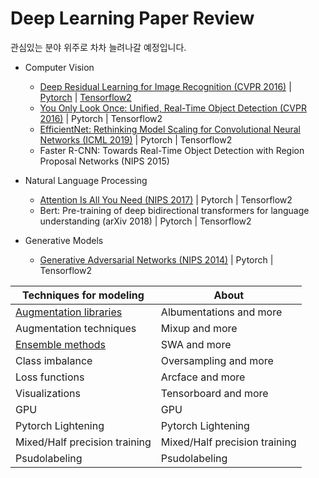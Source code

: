 # Deep Learning Paper Review

관심있는 분야 위주로 차차 늘려나갈 예정입니다.



* Computer Vision

  * [Deep Residual Learning for Image Recognition (CVPR 2016)](https://www.notion.so/smkim7/Deep-Residual-Learning-for-Image-Recognition-89068d27c1e746bebe80d247b5fde666) | [Pytorch](https://colab.research.google.com/drive/1qfd4kSwNU6KH9WmTgdaG2O3knxU44I8Q?authuser=1) | [Tensorflow2](https://colab.research.google.com/drive/1qX5PVhvnVJ_pe0s-rgRksd6-RYXlo92P?authuser=1)
  * [You Only Look Once: Unified, Real-Time Object Detection (CVPR 2016)](https://www.notion.so/smkim7/You-Only-Look-Once-Unified-Real-Time-Object-Detection-9ee398815433433486b31373e703504d) | Pytorch | Tensorflow2
  * [EfficientNet: Rethinking Model Scaling for Convolutional Neural Networks (ICML 2019)](https://www.notion.so/smkim7/EfficientNet-Rethinking-Model-Scaling-for-Convolutional-Neural-Networks-76459e5638414e64a1370088883f23ba) | Pytorch | Tensorflow2
  * Faster R-CNN: Towards Real-Time Object Detection with Region Proposal Networks (NIPS 2015)

* Natural Language Processing

  * [Attention Is All You Need (NIPS 2017)](https://www.notion.so/smkim7/Attention-Is-All-You-Need-6bf5d9bb95b64bf8b1de6a9d8e8d3333) | Pytorch | Tensorflow2
  * Bert: Pre-training of deep bidirectional transformers for language understanding (arXiv 2018) | Pytorch | Tensorflow2

* Generative Models

  * [Generative Adversarial Networks (NIPS 2014)](https://www.notion.so/smkim7/Generative-Adversarial-Networks-bf247cfc245a4953b1b53ccde1b32d36) | Pytorch | Tensorflow2

  

| Techniques for modeling                                      | About                         |
| ------------------------------------------------------------ | ----------------------------- |
| [Augmentation libraries](https://colab.research.google.com/drive/1Lx4Y3_dpUr2OdebQtXnuXqiFpU24OMQW) | Albumentations and more       |
| Augmentation techniques                                      | Mixup and more                |
| [Ensemble methods](https://colab.research.google.com/drive/1CrCV2l9CCxVOgikXt3eQWmyxz6artmNp) | SWA and more                  |
| Class imbalance                                              | Oversampling and more         |
| Loss functions                                               | Arcface and more              |
| Visualizations                                               | Tensorboard and more          |
| GPU                                                          | GPU                           |
| Pytorch Lightening                                           | Pytorch Lightening            |
| Mixed/Half precision training                                | Mixed/Half precision training |
| Psudolabeling                                                | Psudolabeling                 |







